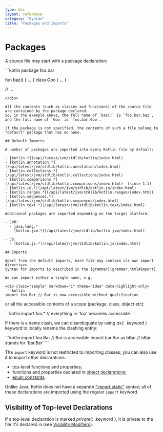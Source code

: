 ```yaml
---
type: doc
layout: reference
category: "Syntax"
title: "Packages and Imports"
---
```


# Packages

A source file may start with a package declaration:

<div class="sample" markdown="1" theme="idea" data-highlight-only>
```kotlin
package foo.bar

fun baz() { ... }
class Goo { ... }

// ...
```
</div>

All the contents (such as classes and functions) of the source file are contained by the package declared.
So, in the example above, the full name of `baz()` is `foo.bar.baz`, and the full name of `Goo` is `foo.bar.Goo`. 
 
If the package is not specified, the contents of such a file belong to "default" package that has no name.

## Default Imports

A number of packages are imported into every Kotlin file by default:

- [kotlin.*](/api/latest/jvm/stdlib/kotlin/index.html)
- [kotlin.annotation.*](/api/latest/jvm/stdlib/kotlin.annotation/index.html)
- [kotlin.collections.*](/api/latest/jvm/stdlib/kotlin.collections/index.html)
- [kotlin.comparisons.*](/api/latest/jvm/stdlib/kotlin.comparisons/index.html)  (since 1.1)
- [kotlin.io.*](/api/latest/jvm/stdlib/kotlin.io/index.html)
- [kotlin.ranges.*](/api/latest/jvm/stdlib/kotlin.ranges/index.html)
- [kotlin.sequences.*](/api/latest/jvm/stdlib/kotlin.sequences/index.html)
- [kotlin.text.*](/api/latest/jvm/stdlib/kotlin.text/index.html)

Additional packages are imported depending on the target platform:

- JVM:
  - java.lang.*
  - [kotlin.jvm.*](/api/latest/jvm/stdlib/kotlin.jvm/index.html)

- JS:    
  - [kotlin.js.*](/api/latest/jvm/stdlib/kotlin.js/index.html)

## Imports

Apart from the default imports, each file may contain its own import directives.
Syntax for imports is described in the [grammar](grammar.html#import).

We can import either a single name, e.g.

<div class="sample" markdown="1" theme="idea" data-highlight-only>
```kotlin
import foo.Bar // Bar is now accessible without qualification
```
</div>

or all the accessible contents of a scope (package, class, object etc):

<div class="sample" markdown="1" theme="idea" data-highlight-only>
```kotlin
import foo.* // everything in 'foo' becomes accessible
```
</div>

If there is a name clash, we can disambiguate by using *as*{: .keyword } keyword to locally rename the clashing entity:

<div class="sample" markdown="1" theme="idea" data-highlight-only>
```kotlin
import foo.Bar // Bar is accessible
import bar.Bar as bBar // bBar stands for 'bar.Bar'
```
</div>

The `import` keyword is not restricted to importing classes; you can also use it to import other declarations:

  * top-level functions and properties;
  * functions and properties declared in [object declarations](object-declarations.html#object-declarations);
  * [enum constants](enum-classes.html).

Unlike Java, Kotlin does not have a separate ["import static"](https://docs.oracle.com/javase/8/docs/technotes/guides/language/static-import.html) syntax; all of these declarations are imported using the regular `import` keyword.

## Visibility of Top-level Declarations

If a top-level declaration is marked *private*{: .keyword }, it is private to the file it's declared in (see [Visibility Modifiers](visibility-modifiers.html)).
